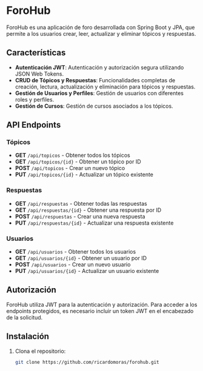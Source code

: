 # ForoHub

ForoHub es una aplicación de foro desarrollada con Spring Boot y JPA, que permite a los usuarios crear, leer, actualizar y eliminar tópicos y respuestas.

## Características

- **Autenticación JWT**: Autenticación y autorización segura utilizando JSON Web Tokens.
- **CRUD de Tópicos y Respuestas**: Funcionalidades completas de creación, lectura, actualización y eliminación para tópicos y respuestas.
- **Gestión de Usuarios y Perfiles**: Gestión de usuarios con diferentes roles y perfiles.
- **Gestión de Cursos**: Gestión de cursos asociados a los tópicos.

## API Endpoints

### Tópicos

- **GET** `/api/topicos` - Obtener todos los tópicos
- **GET** `/api/topicos/{id}` - Obtener un tópico por ID
- **POST** `/api/topicos` - Crear un nuevo tópico
- **PUT** `/api/topicos/{id}` - Actualizar un tópico existente

### Respuestas

- **GET** `/api/respuestas` - Obtener todas las respuestas
- **GET** `/api/respuestas/{id}` - Obtener una respuesta por ID
- **POST** `/api/respuestas` - Crear una nueva respuesta
- **PUT** `/api/respuestas/{id}` - Actualizar una respuesta existente

### Usuarios

- **GET** `/api/usuarios` - Obtener todos los usuarios
- **GET** `/api/usuarios/{id}` - Obtener un usuario por ID
- **POST** `/api/usuarios` - Crear un nuevo usuario
- **PUT** `/api/usuarios/{id}` - Actualizar un usuario existente

## Autorización

ForoHub utiliza JWT para la autenticación y autorización. Para acceder a los endpoints protegidos, es necesario incluir un token JWT en el encabezado de la solicitud.

## Instalación

1. Clona el repositorio:
   ```bash
   git clone https://github.com/ricardomoras/forohub.git

